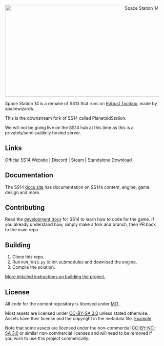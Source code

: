 <p align="center"> <img alt="Space Station 14" width="880" height="300" src="https://github.com/TerraTheUnwisest/PlanetoidSS14/blob/master/.github/github-logo.png?raw=true" /></p>

Space Station 14 is a remake of SS13 that runs on [Robust Toolbox](https://github.com/space-wizards/RobustToolbox), made by spacewizards.

This is the downstream fork of SS14 called PlanetoidStation.

We will not be going live on the SS14 hub at this time as this is a privately/semi-publicly hosted server.

## Links

[Official SS14 Website](https://spacestation14.io/) | [Discord](https://discord.gg/vtY35Tfjcm) | [Steam](https://store.steampowered.com/app/1255460/Space_Station_14/) | [Standalone Download](https://spacestation14.io/about/nightlies/)

## Documentation

The SS14 [docs site](https://docs.spacestation14.io/) has documentation on SS14s content, engine, game design and more.

## Contributing

Read the [development docs](https://docs.spacestation14.com/en/general-development/setup/setting-up-a-development-environment.html) for SS14 to learn how to code for the game. If you already understand how, simply make a fork and branch, then PR back to the main repo.

## Building

1. Clone this repo.
2. Run `RUN_THIS.py` to init submodules and download the engine.
3. Compile the solution.

[More detailed instructions on building the project.](https://docs.spacestation14.com/en/general-development/setup.html)

## License

All code for the content repository is licensed under [MIT](https://github.com/space-wizards/space-station-14/blob/master/LICENSE.TXT).

Most assets are licensed under [CC-BY-SA 3.0](https://creativecommons.org/licenses/by-sa/3.0/) unless stated otherwise. Assets have their license and the copyright in the metadata file. [Example](https://github.com/space-wizards/space-station-14/blob/master/Resources/Textures/Objects/Tools/crowbar.rsi/meta.json).

Note that some assets are licensed under the non-commercial [CC-BY-NC-SA 3.0](https://creativecommons.org/licenses/by-nc-sa/3.0/) or similar non-commercial licenses and will need to be removed if you wish to use this project commercially.
